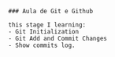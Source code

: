     ### Aula de Git e Github

    this stage I learning:
    - Git Initialization
    - Git Add and Commit Changes
    - Show commits log.